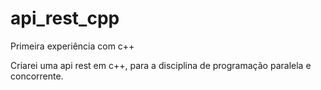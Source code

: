 # api_rest_cpp
Primeira experiência com c++

Criarei uma api rest em c++, para a disciplina de programação paralela e concorrente.
